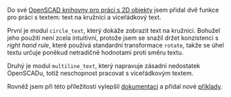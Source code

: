 <!-- dcterms:title = A2D 1.1.0: Podpora pro práci s textem -->
<!-- dcterms:abstract = Do své OpenSCAD knihovny pro práci s 2D objekty jsem přidal dvě funkce pro práci s textem: text na kružnici a víceřádkový text. -->
<!-- dcterms:creator = Michal Altair Valášek -->
<!-- x4w:coverUrl = /cover-pictures/20200222-a2d-text.png -->
<!-- x4w:pictureUrl = /perex-pictures/20200222-a2d-text.png -->
<!-- x4w:pictureWidth = 150 -->
<!-- x4w:pictureHeight = 150 -->
<!-- x4w:category = 3D tisk -->
<!-- dcterms:dateAccepted = 2020-02-22 -->

Do své [OpenSCAD knihovny pro práci s 2D objekty](https://github.com/ridercz/A2D) jsem přidal dvě funkce pro práci s textem: text na kružnici a víceřádkový text.

První je modul `circle_text`, který dokáže zobrazit text na kružnici. Bohužel jeho použití není zcela intuitivní, protože jsem se snažil držet konzistenci s _right hand rule_, které používá standardní transformace `rotate`, takže se úhel textu určuje poněkud netradičně hodnotami proti směru textu.

Druhý je modul `multiline_text`, který napravuje zásadní nedostatek OpenSCADu, totiž neschopnost pracovat s víceřádkovým textem.

Rovněž jsem při této příležitosti vylepšil [dokumentaci](https://github.com/ridercz/A2D/wiki/) a přidal nové [příklady](https://github.com/ridercz/A2D/tree/master/Samples).